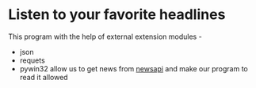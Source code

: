 # Listen to your favorite headlines
This program with the help of external extension modules -
* json
* requets
* pywin32
allow us to get news from [newsapi](https://newsapi.org/) and make our program to read it allowed
